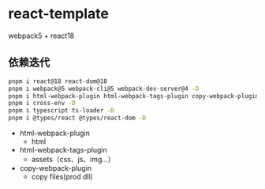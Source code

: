 # react-template

webpack5 + react18

## 依赖迭代

```bash
pnpm i react@18 react-dom@18
pnpm i webpack@5 webpack-cli@5 webpack-dev-server@4 -D
pnpm i html-webpack-plugin html-webpack-tags-plugin copy-webpack-plugin -D
pnpm i cross-env -D
pnpm i typescript ts-loader -D
pnpm i @types/react @types/react-dom -D
```

+ html-webpack-plugin
  + html
+ html-webpack-tags-plugin
  + assets（css、js、img...）
+ copy-webpack-plugin
  + copy files(prod dll)